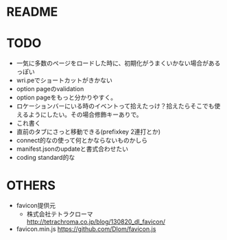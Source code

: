 # README

# TODO
* 一気に多数のページをロードした時に、初期化がうまくいかない場合があるっぽい
* wri.peでショートカットがきかない
* option pageのvalidation
* option pageをもっと分かりやすく。
* ロケーションバーにいる時のイベントって拾えたっけ？拾えたらそこでも使えるようにしたい。その場合修飾キーありで。
* これ書く
* 直前のタブにさっと移動できる(prefixkey 2連打とか)
* connect的なの使って何とかならないものかしら
* manifest.jsonのupdateと書式合わせたい
* coding standard的な

# OTHERS
* favicon提供元
    * 株式会社テトラクローマ http://tetrachroma.co.jp/blog/130820_dl_favicon/
* favicon.min.js https://github.com/Dlom/favicon.js
